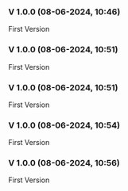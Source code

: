 ### V 1.0.0 (08-06-2024, 10:46)

First Version


### V 1.0.0 (08-06-2024, 10:51)

First Version


### V 1.0.0 (08-06-2024, 10:51)

First Version


### V 1.0.0 (08-06-2024, 10:54)

First Version


### V 1.0.0 (08-06-2024, 10:56)

First Version

